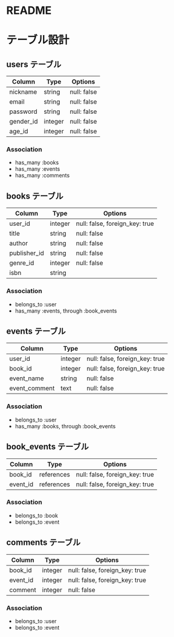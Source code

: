 # README

# テーブル設計

## users テーブル

| Column     | Type    | Options     |
| ---------- | ------- | ----------- |
| nickname   | string  | null: false |
| email      | string  | null: false |
| password   | string  | null: false |
| gender_id  | integer | null: false |
| age_id     | integer | null: false |

### Association
- has_many :books
- has_many :events
- has_many :comments


## books テーブル

| Column        | Type    | Options                        |
| ------------- | ------- | ------------------------------ |
| user_id       | integer | null: false, foreign_key: true |
| title         | string  | null: false                    |
| author        | string  | null: false                    |
| publisher_id  | string  | null: false                    |
| genre_id      | integer | null: false                    |
| isbn          | string  |                                |

### Association
- belongs_to :user
- has_many :events, through :book_events 


## events テーブル
| Column         | Type    | Options                        |
| -------------- | ------- | ------------------------------ |
| user_id        | integer | null: false, foreign_key: true |
| book_id        | integer | null: false, foreign_key: true |
| event_name     | string  | null: false                    |
| event_comment  | text    | null: false                    |

### Association
- belongs_to :user
- has_many :books, through :book_events


## book_events テーブル
| Column    | Type       | Options                        |
| --------- | ---------- | ------------------------------ |
| book_id   | references | null: false, foreign_key: true |
| event_id  | references | null: false, foreign_key: true |

### Association
- belongs_to :book
- belongs_to :event


## comments テーブル
| Column    | Type    | Options                        |
| --------- | ------- | ------------------------------ |
| book_id   | integer | null: false, foreign_key: true |
| event_id  | integer | null: false, foreign_key: true |
| comment   | integer | null: false                    |

### Association
- belongs_to :user
- belongs_to :event
